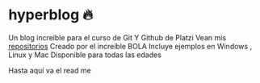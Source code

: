 # hyperblog 🔥
Un blog increíble para el curso de Git Y Github de Platzi
Vean mis [repositorios](https://github.com/Semucas?tab=repositories "repositorios")
Creado por el increíble BOLA
Incluye ejemplos en Windows , Linux y Mac
Disponible para todas las edades


Hasta aquí va el read me

